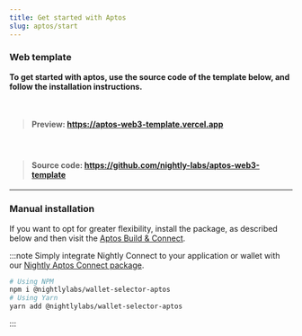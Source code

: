 ```yaml
---
title: Get started with Aptos
slug: aptos/start
---
```


### Web template

<div class='highlight-template'>

**To get started with aptos, use the source code of the template below, and follow the installation instructions.**

<br/>

> #### Preview: https://aptos-web3-template.vercel.app

<br/>

> #### Source code: https://github.com/nightly-labs/aptos-web3-template

</div>

<hr/>

### Manual installation

If you want to opt for greater flexibility, install the package, as described below and then visit the [Aptos Build & Connect](./connect).

:::note
Simply integrate Nightly Connect to your application or wallet with our [Nightly Aptos Connect package](https://www.npmjs.com/package/@nightlylabs/wallet-selector-aptos).

```bash
# Using NPM
npm i @nightlylabs/wallet-selector-aptos
# Using Yarn
yarn add @nightlylabs/wallet-selector-aptos
```

:::